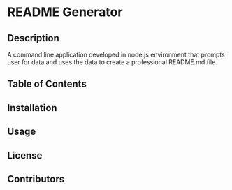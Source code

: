 # README Generator
## Description
A command line application developed in node.js environment that prompts user for data and uses the data to create a professional README.md file.

## Table of Contents

## Installation

## Usage

## License

## Contributors
